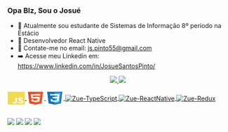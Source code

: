 ### Opa Blz, Sou o Josué



- 🔭 Atualmente sou estudante de Sistemas de Informação 8º período na Estácio
- 🌱 Desenvolvedor React Native
- 📧 Contate-me no email: js.pinto55@gmail.com
- ➡️ Acesse meu Linkedin em: https://www.linkedin.com/in/JosueSantosPinto/

<div align="center">
  <a href="https://github.com/Josue-Santos-Pinto">
  <img height="180em" src="https://github-readme-stats.vercel.app/api?username=Josue-Santos-Pinto&show_icons=true&theme=dark&include_all_commits=true&count_private=true"/>
  <img height="180em" src="https://github-readme-stats.vercel.app/api/top-langs/?username=Josue-Santos-Pinto&layout=compact&langs_count=7&theme=dark"/>
</div>

<div style="display: inline_block"><br>
  <img align="center" alt="Zue-Js" height="30" width="40" src="https://raw.githubusercontent.com/devicons/devicon/master/icons/javascript/javascript-plain.svg">
  <img align="center" alt="Zue-HTML" height="30" width="40" src="https://raw.githubusercontent.com/devicons/devicon/master/icons/html5/html5-original.svg">
  <img align="center" alt="Zue-CSS" height="30" width="40" src="https://raw.githubusercontent.com/devicons/devicon/master/icons/css3/css3-original.svg">
  <img align="center" alt="Zue-TypeScript" height="30" width="40" src="https://cdn.jsdelivr.net/gh/devicons/devicon/icons/typescript/typescript-original.svg" />
  <img align="center" alt="Zue-ReactNative" height="30" width="40" src="https://cdn.jsdelivr.net/gh/devicons/devicon/icons/react/react-original.svg" />
  <img align="center" alt="Zue-Redux" height="30" width="40" src="https://cdn.jsdelivr.net/gh/devicons/devicon/icons/redux/redux-original.svg" />
    

 
</div>
  
  ##   
  
  <div>
    
  <a href="https://www.instagram.com/josue_zubs/?hl=pt-br" target="_blank"><img src="https://img.shields.io/badge/-Instagram-%23E4405F?style=for-the-badge&logo=instagram&logoColor=white" target="_blank"></a>
  <a href = "mailto:js.pinto55@gmail.com"><img src="https://img.shields.io/badge/-Gmail-%23333?style=for-the-badge&logo=gmail&logoColor=white" target="_blank"></a>
  <a href="https://www.linkedin.com/in/josué-santos-0b7617179/" target="_blank"><img src="https://img.shields.io/badge/-LinkedIn-%230077B5?style=for-the-badge&logo=linkedin&logoColor=white" target="_blank"></a> 
   <a href="https://www.facebook.com/josue.santos.330/" target="_blank"><img src="https://img.shields.io/badge/Facebook-1877F2?style=for-the-badge&logo=facebook&logoColor=white" target="_blank"></a>
 </div>
  

